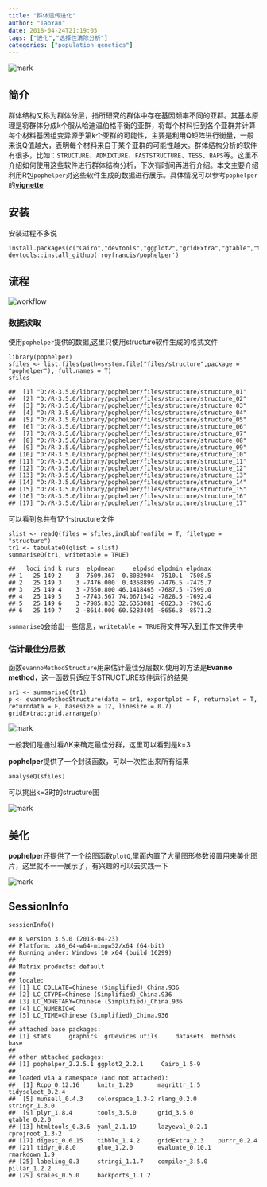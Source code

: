 ```yaml
---
title: "群体遗传进化"
author: "TaoYan"
date: 2018-04-24T21:19:05
tags: ["进化","选择性清除分析"]
categories: ["population genetics"]
---
```


![mark](https://github.com/YTLogos/Pic_blog/blob/master/3dDKl9a3DD.png?raw=true)

## 简介
群体结构又称为群体分层，指所研究的群体中存在基因频率不同的亚群。其基本原理是将群体分成k个服从哈迪温伯格平衡的亚群，将每个材料归到各个亚群并计算每个材料基因组变异源于第k个亚群的可能性，主要是利用Q矩阵进行衡量，一般来说Q值越大，表明每个材料来自于某个亚群的可能性越大。群体结构分析的软件有很多，比如：`STRUCTURE`、`ADMIXTURE`、`FASTSTRUCTURE`、`TESS`、`BAPS`等。这里不介绍如何使用这些软件进行群体结构分析，下次有时间再进行介绍。本文主要介绍利用R包`pophelper`对这些软件生成的数据进行展示。具体情况可以参考`pophelper`的[**vignette**](http://royfrancis.github.io/pophelper/)

<!--more-->

## 安装
安装过程不多说

```
install.packages(c("Cairo","devtools","ggplot2","gridExtra","gtable","tidyr"),dependencies=T)
devtools::install_github('royfrancis/pophelper')
```

## 流程

![workflow](https://github.com/YTLogos/Pic_blog/blob/master/Gg71K3jgfa.png?raw=true)

### 数据读取
使用`pophelper`提供的数据,这里只使用structure软件生成的格式文件

```{r}
library(pophelper)
sfiles <- list.files(path=system.file("files/structure",package = "pophelper"), full.names = T)
sfiles
```
```
##  [1] "D:/R-3.5.0/library/pophelper/files/structure/structure_01"
##  [2] "D:/R-3.5.0/library/pophelper/files/structure/structure_02"
##  [3] "D:/R-3.5.0/library/pophelper/files/structure/structure_03"
##  [4] "D:/R-3.5.0/library/pophelper/files/structure/structure_04"
##  [5] "D:/R-3.5.0/library/pophelper/files/structure/structure_05"
##  [6] "D:/R-3.5.0/library/pophelper/files/structure/structure_06"
##  [7] "D:/R-3.5.0/library/pophelper/files/structure/structure_07"
##  [8] "D:/R-3.5.0/library/pophelper/files/structure/structure_08"
##  [9] "D:/R-3.5.0/library/pophelper/files/structure/structure_09"
## [10] "D:/R-3.5.0/library/pophelper/files/structure/structure_10"
## [11] "D:/R-3.5.0/library/pophelper/files/structure/structure_11"
## [12] "D:/R-3.5.0/library/pophelper/files/structure/structure_12"
## [13] "D:/R-3.5.0/library/pophelper/files/structure/structure_13"
## [14] "D:/R-3.5.0/library/pophelper/files/structure/structure_14"
## [15] "D:/R-3.5.0/library/pophelper/files/structure/structure_15"
## [16] "D:/R-3.5.0/library/pophelper/files/structure/structure_16"
## [17] "D:/R-3.5.0/library/pophelper/files/structure/structure_17"
```

可以看到总共有17个structure文件

```{r}
slist <- readQ(files = sfiles,indlabfromfile = T, filetype = "structure")
tr1 <- tabulateQ(qlist = slist)
summariseQ(tr1, writetable = TRUE)
```
```
##   loci ind k runs  elpdmean     elpdsd elpdmin elpdmax
## 1   25 149 2    3 -7509.367  0.8082904 -7510.1 -7508.5
## 2   25 149 3    3 -7476.000  0.4358899 -7476.5 -7475.7
## 3   25 149 4    3 -7650.800 46.1418465 -7687.5 -7599.0
## 4   25 149 5    3 -7743.567 74.0671542 -7828.5 -7692.4
## 5   25 149 6    3 -7985.833 32.6353081 -8023.3 -7963.6
## 6   25 149 7    2 -8614.000 60.5283405 -8656.8 -8571.2
```


`summariseQ`会给出一些信息，`writetable = TRUE`将文件写入到工作文件夹中

### 估计最佳分层数

函数`evannoMethodStructure`用来估计最佳分层数k,使用的方法是**Evanno method**，这一函数只适应于STRUCTURE软件运行的结果

```{r}
sr1 <- summariseQ(tr1)
p <- evannoMethodStructure(data = sr1, exportplot = F, returnplot = T, returndata = F, basesize = 12, linesize = 0.7)
gridExtra::grid.arrange(p)
```
![mark](https://github.com/YTLogos/Pic_blog/blob/master/mjEIL6a5Kj.png?raw=true)

一般我们是通过看ΔK来确定最佳分群，这里可以看到是k=3

**pophelper**提供了一个封装函数，可以一次性出来所有结果
```{r}
analyseQ(sfiles)
```

可以挑出k=3时的structure图

![mark](https://github.com/YTLogos/Pic_blog/blob/master/3dDKl9a3DD.png?raw=true)

## 美化
**pophelper**还提供了一个绘图函数`plotQ`,里面内置了大量图形参数设置用来美化图片，这里就不一一展示了，有兴趣的可以去实践一下

![mark](https://github.com/YTLogos/Pic_blog/blob/master/KecCc9fciG.png?raw=true)

## SessionInfo
```{r}
sessionInfo()
```
```
## R version 3.5.0 (2018-04-23)
## Platform: x86_64-w64-mingw32/x64 (64-bit)
## Running under: Windows 10 x64 (build 16299)
## 
## Matrix products: default
## 
## locale:
## [1] LC_COLLATE=Chinese (Simplified)_China.936 
## [2] LC_CTYPE=Chinese (Simplified)_China.936   
## [3] LC_MONETARY=Chinese (Simplified)_China.936
## [4] LC_NUMERIC=C                              
## [5] LC_TIME=Chinese (Simplified)_China.936    
## 
## attached base packages:
## [1] stats     graphics  grDevices utils     datasets  methods   base     
## 
## other attached packages:
## [1] pophelper_2.2.5.1 ggplot2_2.2.1     Cairo_1.5-9      
## 
## loaded via a namespace (and not attached):
##  [1] Rcpp_0.12.16     knitr_1.20       magrittr_1.5     tidyselect_0.2.4
##  [5] munsell_0.4.3    colorspace_1.3-2 rlang_0.2.0      stringr_1.3.0   
##  [9] plyr_1.8.4       tools_3.5.0      grid_3.5.0       gtable_0.2.0    
## [13] htmltools_0.3.6  yaml_2.1.19      lazyeval_0.2.1   rprojroot_1.3-2 
## [17] digest_0.6.15    tibble_1.4.2     gridExtra_2.3    purrr_0.2.4     
## [21] tidyr_0.8.0      glue_1.2.0       evaluate_0.10.1  rmarkdown_1.9   
## [25] labeling_0.3     stringi_1.1.7    compiler_3.5.0   pillar_1.2.2    
## [29] scales_0.5.0     backports_1.1.2
```
